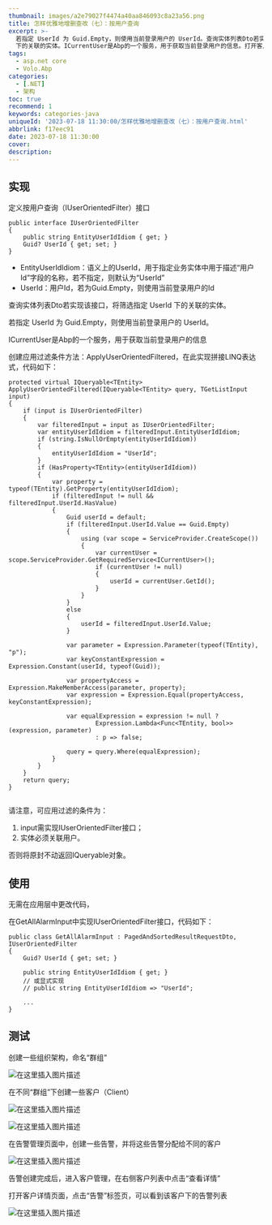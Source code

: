 ```yaml
---
thumbnail: images/a2e79027f4474a40aa846093c8a23a56.png
title: 怎样优雅地增删查改（七）：按用户查询
excerpt: >-
  若指定 UserId 为 Guid.Empty，则使用当前登录用户的 UserId。查询实体列表Dto若实现该接口，将筛选指定 UserId
  下的关联的实体。ICurrentUser是Abp的一个服务，用于获取当前登录用户的信息。打开客户详情页面，点击“告警”标签页，可以看到该客户下的告警列表。告警创建完成后，进入客户管理，在右侧客户列表中点击“查看详情”在告警管理页面中，创建一些告警，并将这些告警分配给不同的客户。在不同“群组”下创建一些客户（Client）创建一些组织架构，命名“群组”
tags:
  - asp.net core
  - Volo.Abp
categories:
  - [.NET]
  - 架构
toc: true
recommend: 1
keywords: categories-java
uniqueId: '2023-07-18 11:30:00/怎样优雅地增删查改（七）：按用户查询.html'
abbrlink: f17eec91
date: 2023-07-18 11:30:00
cover:
description:
---
```


<!-- toc -->

## 实现


定义按用户查询（IUserOrientedFilter）接口

```
public interface IUserOrientedFilter
{
    public string EntityUserIdIdiom { get; }
    Guid? UserId { get; set; }
}

```

* EntityUserIdIdiom：语义上的UserId，用于指定业务实体中用于描述“用户Id”字段的名称，若不指定，则默认为“UserId”
* UserId：用户Id，若为Guid.Empty，则使用当前登录用户的Id




查询实体列表Dto若实现该接口，将筛选指定 UserId 下的关联的实体。

若指定 UserId 为 Guid.Empty，则使用当前登录用户的 UserId。

ICurrentUser是Abp的一个服务，用于获取当前登录用户的信息


创建应用过滤条件方法：ApplyUserOrientedFiltered，在此实现拼接LINQ表达式，代码如下：


```
protected virtual IQueryable<TEntity> ApplyUserOrientedFiltered(IQueryable<TEntity> query, TGetListInput input)
{
    if (input is IUserOrientedFilter)
    {
        var filteredInput = input as IUserOrientedFilter;
        var entityUserIdIdiom = filteredInput.EntityUserIdIdiom;
        if (string.IsNullOrEmpty(entityUserIdIdiom))
        {
            entityUserIdIdiom = "UserId";
        }
        if (HasProperty<TEntity>(entityUserIdIdiom))
        {
            var property = typeof(TEntity).GetProperty(entityUserIdIdiom);
            if (filteredInput != null && filteredInput.UserId.HasValue)
            {
                Guid userId = default;
                if (filteredInput.UserId.Value == Guid.Empty)
                {
                    using (var scope = ServiceProvider.CreateScope())
                    {
                        var currentUser = scope.ServiceProvider.GetRequiredService<ICurrentUser>();
                        if (currentUser != null)
                        {
                            userId = currentUser.GetId();
                        }
                    }
                }
                else
                {
                    userId = filteredInput.UserId.Value;
                }

                var parameter = Expression.Parameter(typeof(TEntity), "p");
                var keyConstantExpression = Expression.Constant(userId, typeof(Guid));

                var propertyAccess = Expression.MakeMemberAccess(parameter, property);
                var expression = Expression.Equal(propertyAccess, keyConstantExpression);

                var equalExpression = expression != null ?
                        Expression.Lambda<Func<TEntity, bool>>(expression, parameter)
                        : p => false;

                query = query.Where(equalExpression);
            }
        }
    }
    return query;
}


```

请注意，可应用过滤的条件为：

1. input需实现IUserOrientedFilter接口；
2. 实体必须关联用户。

否则将原封不动返回IQueryable对象。


## 使用

无需在应用层中更改代码，

在GetAllAlarmInput中实现IUserOrientedFilter接口，代码如下：

```
public class GetAllAlarmInput : PagedAndSortedResultRequestDto, IUserOrientedFilter
{
    Guid? UserId { get; set; }
    
    public string EntityUserIdIdiom { get; }      
    // 或显式实现   
    // public string EntityUserIdIdiom => "UserId";
    
    ...
}

```
## 测试

创建一些组织架构，命名“群组”

![在这里插入图片描述](644861-20230718112927866-1443789218.png)


在不同“群组”下创建一些客户（Client）

![在这里插入图片描述](644861-20230718112927931-1066619811.png)

![在这里插入图片描述](644861-20230718112928002-2030495309.png)






在告警管理页面中，创建一些告警，并将这些告警分配给不同的客户



![在这里插入图片描述](644861-20230718112927995-744348786.png)


告警创建完成后，进入客户管理，在右侧客户列表中点击“查看详情”

打开客户详情页面，点击“告警”标签页，可以看到该客户下的告警列表

![在这里插入图片描述](644861-20230718112927829-6058280.png)
